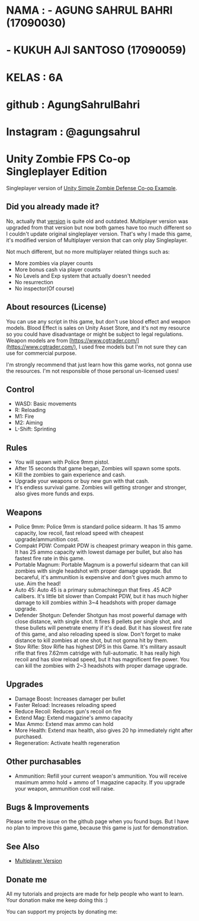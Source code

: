 # NAMA  : - AGUNG SAHRUL BAHRI (17090030) <br>
#         - KUKUH AJI SANTOSO (17090059) <br>
# KELAS : 6A


# github : AgungSahrulBahri <br>
# Instagram : @agungsahrul

# Unity Zombie FPS Co-op Singleplayer Edition
Singleplayer version of [Unity Simple Zombie Defense Co-op Example](https://github.com/rico345100/unity-zombie-defense-fps-multiplayer-example).


## Did you already made it?
No, actually that [version](https://github.com/rico345100/unity-zombie-defence-fps-example) is quite old and outdated.
Multiplayer version was upgraded from that version but now both games have too much different so I couldn't update original singleplayer version.
That's why I made this game, it's modified version of Multiplayer version that can only play Singleplayer.

Not much different, but no more multiplayer related things such as:
- More zombies via player counts
- More bonus cash via player counts
- No Levels and Exp system that actually doesn't needed
- No resurrection
- No inspector(Of course)


## About resources (License)
You can use any script in this game, but don't use blood effect and weapon models.
Blood Effect is sales on Unity Asset Store, and it's not my resource so you could have disadvantage or might be subject to legal regulations.
Weapon models are from [https://www.cgtrader.com/](https://www.cgtrader.com/), I used free models but I'm not sure they can use for commercial purpose.

I'm strongly recommend that just learn how this game works, not gonna use the resources.
I'm not responsible of those personal un-licensed uses!


## Control
- WASD: Basic movements
- R: Reloading
- M1: Fire
- M2: Aiming
- L-Shift: Sprinting


## Rules
- You will spawn with Police 9mm pistol.
- After 15 seconds that game began, Zombies will spawn some spots.
- Kill the zombies to gain experience and cash.
- Upgrade your weapons or buy new gun with that cash.
- It's endless survival game. Zombies will getting stronger and stronger, also gives more funds and exps.


## Weapons
- Police 9mm: Police 9mm is standard police sidearm. It has 15 ammo capacity, low recoil, fast reload speed with cheapest upgrade/ammunition cost.
- Compakt PDW: Compakt PDW is cheapest primary weapon in this game. It has 25 ammo capacity with lowest damage per bullet, but also has fastest fire rate in this game.
- Portable Magnum: Portable Magnum is a powerful sidearm that can kill zombies with single headshot with proper damage upgrade. But becareful, it's ammunition is expensive and don't gives much ammo to use. Aim the head!
- Auto 45: Auto 45 is a primary submachinegun that fires .45 ACP calibers. It's little bit slower than Compakt PDW, but it has much higher damage to kill zombies within 3~4 headshots with proper damage upgrade.
- Defender Shotgun: Defender Shotgun has most powerful damage with close distance, with single shot. It fires 8 pellets per single shot, and these bullets will penetrate enemy if it's dead. But it has slowest fire rate of this game, and also reloading speed is slow. Don't forget to make distance to kill zombies at one shot, but not gonna hit by them.
- Stov Rifle: Stov Rifle has highest DPS in this Game. It's military assault rifle that fires 7.62mm catridge with full-automatic. It has really high recoil and has slow reload speed, but it has magnificent fire power. You can kill the zombies with 2~3 headshots with proper damage upgrade.


## Upgrades
- Damage Boost: Increases damager per bullet
- Faster Reload: Increases reloading speed
- Reduce Recoil: Reduces gun's recoil on fire
- Extend Mag: Extend magazine's ammo capacity
- Max Ammo: Extend max ammo can hold
- More Health: Extend max health, also gives 20 hp immediately right after purchased.
- Regeneration: Activate health regeneration


## Other purchasables
- Ammunition: Refill your current weapon's ammunition. You will receive maximum ammo hold + ammo of 1 magazine capacity. If you upgrade your weapon, ammunition cost will raise.


## Bugs & Improvements
Please write the issue on the github page when you found bugs. But I have no plan to improve this game, because this game is just for demonstration.


## See Also
- [Multiplayer Version](https://github.com/rico345100/unity-zombie-defense-fps-multiplayer-example)

## Donate me
All my tutorials and projects are made for help people who want to learn. Your donation make me keep doing this :)

You can support my projects by donating me:

